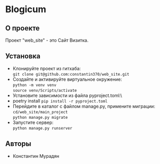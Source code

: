 # Blogicum
## О проекте
Проект "web_site" - это Сайт Визитка.
## Установка
- Клонируйте проект из гитхаба:\
`git clone git@github.com:constantin370/web_site.git`
- Создайте и активируйте виртуальное окружение:\
`python -m venv venv`\
`source venv/Scripts/activate`
- Установите зависимости из файла pyproject.toml:\
- poetry install
`pip install -r pyproject.toml`
- Перейдите в каталог с файлом manage.py, примените миграции:\
`cd/web_site/main_project`\
`python manage.py migrate`
- Запустите сервер:\
`python manage.py runserver`
## Авторы
* Константин Мурадян
